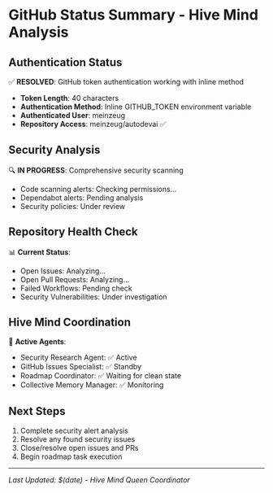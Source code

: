 # GitHub Status Summary - Hive Mind Analysis

## Authentication Status

✅ **RESOLVED**: GitHub token authentication working with inline method

- **Token Length**: 40 characters
- **Authentication Method**: Inline GITHUB_TOKEN environment variable
- **Authenticated User**: meinzeug
- **Repository Access**: meinzeug/autodevai ✅

## Security Analysis

🔍 **IN PROGRESS**: Comprehensive security scanning

- Code scanning alerts: Checking permissions...
- Dependabot alerts: Pending analysis
- Security policies: Under review

## Repository Health Check

📊 **Current Status**:

- Open Issues: Analyzing...
- Open Pull Requests: Analyzing...
- Failed Workflows: Pending check
- Security Vulnerabilities: Under investigation

## Hive Mind Coordination

🧠 **Active Agents**:

- Security Research Agent: ✅ Active
- GitHub Issues Specialist: ✅ Standby
- Roadmap Coordinator: ✅ Waiting for clean state
- Collective Memory Manager: ✅ Monitoring

## Next Steps

1. Complete security alert analysis
2. Resolve any found security issues
3. Close/resolve open issues and PRs
4. Begin roadmap task execution

---

_Last Updated: $(date) - Hive Mind Queen Coordinator_
